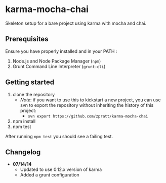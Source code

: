 karma-mocha-chai
================

Skeleton setup for a bare project using karma with mocha and chai.

## Prerequisites
Ensure you have properly installed and in your PATH :

1. Node.js and Node Package Manager (`npm`) 
2. Grunt Command Line Interpreter (`grunt-cli`)

## Getting started
1. clone the repository
   * *Note*: if you want to use this to kickstart a new project, you can use
   svn to export the repository without inheriting the history of this project:
     * `svn export https://github.com/zpratt/karma-mocha-chai`
2. npm install
3. npm test

After running `npm test` you should see a failing test.

## Changelog
* **07/14/14**
  * Updated to use 0.12.x version of karma
  * Added a grunt configuration
